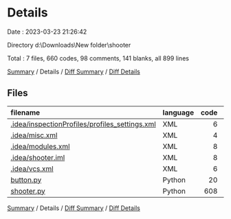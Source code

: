 # Details

Date : 2023-03-23 21:26:42

Directory d:\\Downloads\\New folder\\shooter

Total : 7 files,  660 codes, 98 comments, 141 blanks, all 899 lines

[Summary](results.md) / Details / [Diff Summary](diff.md) / [Diff Details](diff-details.md)

## Files
| filename | language | code | comment | blank | total |
| :--- | :--- | ---: | ---: | ---: | ---: |
| [.idea/inspectionProfiles/profiles_settings.xml](/.idea/inspectionProfiles/profiles_settings.xml) | XML | 6 | 0 | 0 | 6 |
| [.idea/misc.xml](/.idea/misc.xml) | XML | 4 | 0 | 0 | 4 |
| [.idea/modules.xml](/.idea/modules.xml) | XML | 8 | 0 | 0 | 8 |
| [.idea/shooter.iml](/.idea/shooter.iml) | XML | 8 | 0 | 0 | 8 |
| [.idea/vcs.xml](/.idea/vcs.xml) | XML | 6 | 0 | 0 | 6 |
| [button.py](/button.py) | Python | 20 | 4 | 7 | 31 |
| [shooter.py](/shooter.py) | Python | 608 | 94 | 134 | 836 |

[Summary](results.md) / Details / [Diff Summary](diff.md) / [Diff Details](diff-details.md)